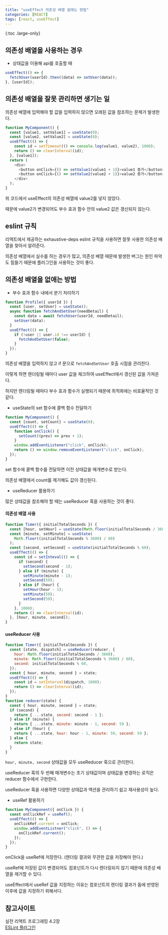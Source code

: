 ```yaml
---
title: "useEffect 의존성 배열 없애는 방법"
categories: [REACT]
tags: [react, useEffect]
---
```


{:toc .large-only}

## 의존성 배열을 사용하는 경우

- 상태값을 이용해 api를 호출할 때

```js
useEffect(() => {
  fetchUser(userId).then((data) => setUser(data));
}, [userId]);
```

## 의존성 배열을 잘못 관리하면 생기는 일

의존성 배열에 입력해야 할 값을 입력하지 않으면 오래된 값을 참조하는 문제가 발생한다.

```js
function MyComponent() {
  const [value1, setValue1] = useState(0);
  const [value2, setValue2] = useState(0);
  useEffect(() => {
    const id = setTimeout(() => console.log(value1, value2), 1000);
    return () => clearInterval(id);
  }, [value1]);
  return (
    <div>
      <button onClick={() => setValue1(value1 + 1)}>value1 증가</button>
      <button onClick={() => setValue2(value2 + 1)}>value2 증가</button>
    </div>
  );
}
```

위 코드에서 useEffect의 의존성 배열에 value2를 넣지 않았다.

때문에 value2가 변경되어도 부수 효과 함수 안의 value2 값은 갱신되지 않는다.

## eslint 규칙

리액트에서 제공하는 exhaustive-deps eslint 규칙을 사용하면 잘못 사용한 의존성 배열을 찾아서 알려준다.

의존성 배열에서 실수를 하는 경우가 많고, 의존성 배열 때문에 발생한 버그는 원인 파악도 힘들기 때문에 플러그인을 사용하는 것이 좋다.

## 의존성 배열을 없애는 방법

- 부수 효과 함수 내에서 분기 처리하기

```js
function Profile({ userId }) {
  const [user, setUser] = useState();
  async function fetchAndSetUser(needDetail) {
    const data = await fetchUser(userId, needDetail);
    setUser(data);
  }
  useEffect(() => {
    if (!user || user.id !== userId) {
      fetchAndSetUser(false);
    }
  });
}
```

의존성 배열을 입력하지 않고 if 문으로 `fetchAndSetUser` 호출 시점을 관리한다.

이렇게 하면 렌더링될 때마다 user 값을 체크하여 useEffect에서 갱신된 값을 가져온다.

하지만 렌더링될 때마다 부수 효과 함수가 실행되기 때문에 최적화에는 비효율적인 것 같다.

- useState의 set 함수에 콜백 함수 전달하기

```js
function MyComponent() {
  const [count, setCount] = useState(0);
  useEffect(() => {
    function onClick() {
      setCount((prev) => prev + 1);
    }
    window.addEventListener("click", onClick);
    return () => window.removeEventListener("click", onClick);
  });
}
```

set 함수에 콜백 함수를 전달하면 이전 상태값을 매개변수로 받는다.

의존성 배열에서 count를 제거해도 값이 갱신된다.

- useReducer 활용하기

많은 상태값을 참조해야 할 때는 useReducer 훅을 사용하는 것이 좋다.

#### 의존성 배열 사용

```js
function Timer({ initialTotalSeconds }) {
  const [hour, setHour] = useState(Math.floor(initialTotalSeconds / 3600));
  const [minute, setMinute] = useState(
    Math.floor((initialTotalSeconds % 3600) / 60)
  );
  const [second, setSecond] = useState(initialTotalSeconds % 60);
  useEffect(() => {
    const id = setInteval(() => {
      if (second) {
        setSecond(second - 1);
      } else if (minute) {
        setMinute(minute - 1);
        setSecond(59);
      } else if (hour) {
        setHour(hour - 1);
        setMinute(59);
        setSecond(59);
      }
    }, 1000);
    return () => clearInterval(id);
  }, [hour, minute, second]);
}
```

#### useReducer 사용

```js
function Timer({ initialTotalSeconds }) {
  const [state, dispatch] = useReducer(reducer, {
    hour: Math.floor(initialTotalSeconds / 3600),
    minute: Math.floor((initialTotalSeconds % 3600) / 60),
    second: initialTotalSeconds % 60,
  });
  const { hour, minute, second } = state;
  useEffect(() => {
    const id = setInterval(dispatch, 1000);
    return () => clearInterval(id);
  });
}
function reducer(state) {
  const { hour, minute, second } = state;
  if (second) {
    return { ...state, second: second - 1 };
  } else if (minute) {
    return { ...state, minute: minute - 1, second: 59 };
  } else if (hour) {
    return { ...state, hour: hour - 1, minute: 59, second: 59 };
  } else {
    return state;
  }
}
```

`hour, minute, second` 상태값을 모두 useReducer 훅으로 관리한다.

useReducer 훅의 두 번째 매개변수는 초기 상태값이며 상태값을 변경하는 로직은 reducer 함수에서 구현한다.

useReducer 훅을 사용하면 다양한 상태값과 액션을 관리하기 쉽고 재사용성이 높다.

- useRef 활용하기

```js
function MyComponent({ onClick }) {
  const onClickRef = useRef();
  useEffect(() => {
    onClickRef.current = onClick;
    window.addEventListner("click", () => {
      onClickRef.current();
    });
  });
}
```

onClick을 useRef에 저장한다. (렌더링 결과와 무관한 값을 저장해야 한다.)

useRef에 저장된 값이 변경되어도 컴포넌트가 다시 렌더링되지 않기 때문에 의존성 배열을 제거할 수 있다.

useEffect에서 useRef 값을 지정하는 이유는 컴포넌트의 렌더링 결과가 돔에 반영된 이후에 값을 지정하기 위해서다.

## 참고사이트

실전 리액트 프로그래밍 4.2장<br/>
[ESLint 플러그인](https://ko.reactjs.org/docs/hooks-rules.html#eslint-plugin)
